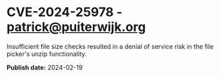 # CVE-2024-25978 - patrick@puiterwijk.org

Insufficient file size checks resulted in a denial of service risk in the file picker's unzip functionality.

**Publish date:** 2024-02-19
